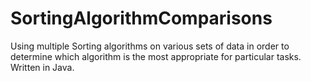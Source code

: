 SortingAlgorithmComparisons
===========================

Using multiple Sorting algorithms on various sets of data in order to determine which algorithm is the most appropriate for particular tasks. Written in Java.
